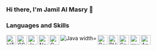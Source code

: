 ### Hi there, I'm Jamil Al Masry 👋 

<!--
**JamilAlMasry/JamilAlMasry** is a ✨ _special_ ✨ repository because its `README.md` (this file) appears on your GitHub profile.

Here are some ideas to get you started:

- 🔭 I’m currently working on ...
- 🌱 I’m currently learning ...
- 👯 I’m looking to collaborate on ...
- 🤔 I’m looking for help with ...
- 💬 Ask me about ...
- 📫 How to reach me: ...
- 😄 Pronouns: ...
- ⚡ Fun fact: ...
-->

### Languages and Skills
<img align="left" alt="HTML5" width="26px" src="https://img.shields.io/badge/HTML5-E34F26?style=for-the-badge&logo=html5&logoColor=white" />
<img align="left" alt="CSS" width="26px" src="https://img.shields.io/badge/CSS3-1572B6?style=for-the-badge&logo=css3&logoColor=white" />
<img align="left" alt="Javascript" width="26px" src="https://img.shields.io/badge/JavaScript-F7DF1E?style=for-the-badge&logo=javascript&logoColor=black" />
<img align="left" alt="Node JS" width="26px" src="https://img.shields.io/badge/Node.js-43853D?style=for-the-badge&logo=node.js&logoColor=white" />
<img align="left" alt="C" width="26px" src="https://img.shields.io/badge/C-00599C?style=for-the-badge&logo=c&logoColor=white" />
<img align="left" alt="Java width="26px" src="https://img.shields.io/badge/Java-ED8B00?style=for-the-badge&logo=openjdk&logoColor=white" />
<img align="left" alt="C++" width="26px" src="https://img.shields.io/badge/C%2B%2B-00599C?style=for-the-badge&logo=c%2B%2B&logoColor=white" />
<img align="left" alt=" PHP" width="26px" src="https://img.shields.io/badge/PHP-777BB4?style=for-the-badge&logo=php&logoColor=white" />
<img align="left" alt="Springboot" width="26px" src="https://img.shields.io/badge/Spring-6DB33F?style=for-the-badge&logo=spring&logoColor=white" />
<img align="left" alt="mysql" width="26px" src="https://img.shields.io/badge/MySQL-00000F?style=for-the-badge&logo=mysql&logoColor=white" />
<img align="left" alt="Android Studio" width="26px" src="https://img.shields.io/badge/Android_Studio-3DDC84?style=for-the-badge&logo=android-studio&logoColor=white" />

